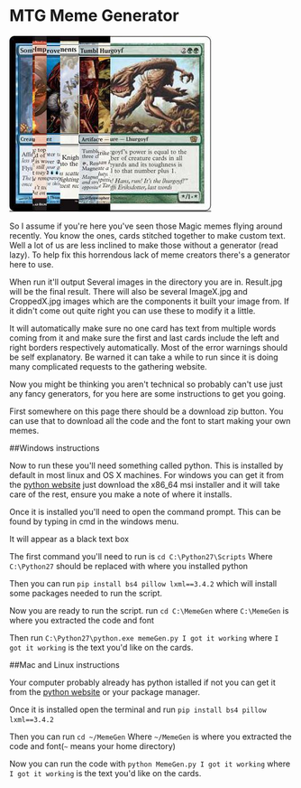 # MTG Meme Generator

![Example Result](Example.jpg)

So I assume if you're here you've seen those Magic memes flying around recently. You know the ones, cards stitched together to make custom text. Well a lot of us are less inclined to make those without a generator (read lazy). To help fix this horrendous lack of meme creators there's a generator here to use.

When run it'll output Several images in the directory you are in. Result.jpg will be the final result. There will also be several ImageX.jpg and CroppedX.jpg images which are the components it built your image from. If it didn't come out quite right you can use these to modify it a little.

It will automatically make sure no one card has text from multiple words coming from it and make sure the first and last cards include the left and right borders respectively automatically. Most of the error warnings should be self explanatory. Be warned it can take a while to run since it is doing many complicated requests to the gathering website.

Now you might be thinking you aren't technical so probably can't use just any fancy generators, for you here are some instructions to get you going.

First somewhere on this page there should be a download zip button. You can use that to download all the code and the font to start making your own memes. 

##Windows instructions

Now to run these you'll need something called python. This is installed by default in most linux and OS X machines. For windows you can get it from the [python website](https://www.python.org/downloads/release/python-2712/) just download the x86\_64 msi installer and it will take care of the rest, ensure you make a note of where it installs.

Once it is installed you'll need to open the command prompt. This can be found by typing in cmd in the windows menu.

It will appear as a black text box

The first command you'll need to run is `cd C:\Python27\Scripts` Where `C:\Python27` should be replaced with where you installed python

Then you can run `pip install bs4 pillow lxml==3.4.2` which will install some packages needed to run the script.

Now you are ready to run the script. run `cd C:\MemeGen` where `C:\MemeGen` is where you extracted the code and font

Then run `C:\Python27\python.exe memeGen.py I got it working` where `I got it working` is the text you'd like on the cards.

##Mac and Linux instructions

Your computer probably already has python istalled if not you can get it from the [python website](https://www.python.org/downloads/release/python-2712/) or your package manager.

Once it is installed open the terminal and run `pip install bs4 pillow lxml==3.4.2`

Then you can run `cd ~/MemeGen` Where `~/MemeGen` is where you extracted the code and font(`~` means your home directory)

Now you can run the code with `python MemeGen.py I got it working` where `I got it working` is the text you'd like on the cards.

